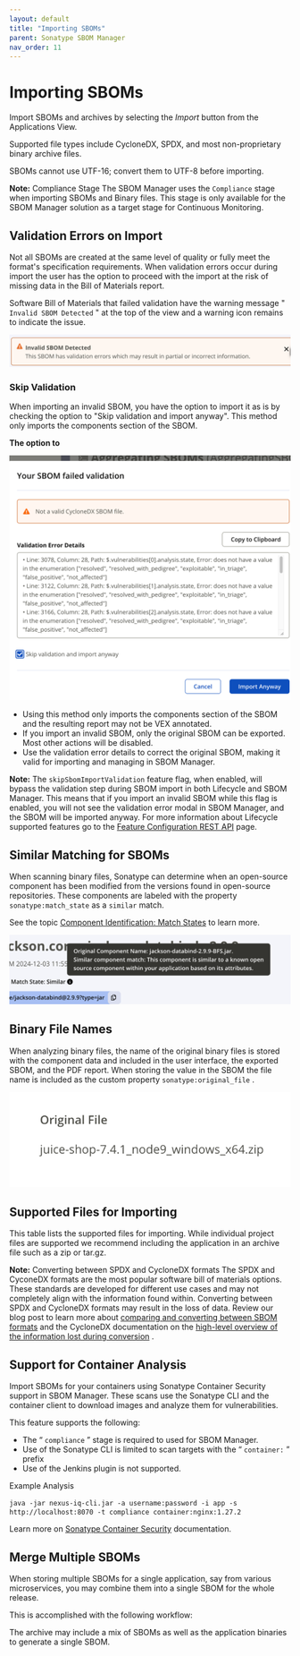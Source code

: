 ```yaml
---
layout: default
title: "Importing SBOMs"
parent: Sonatype SBOM Manager
nav_order: 11
---
```


# Importing SBOMs

Import SBOMs and archives by selecting the *Import* button from the Applications View.

Supported file types include CycloneDX, SPDX, and most non-proprietary binary archive files.

SBOMs cannot use UTF-16; convert them to UTF-8 before importing.

**Note:** Compliance Stage The SBOM Manager uses the `Compliance` stage when importing SBOMs and Binary files. This stage is only available for the SBOM Manager solution as a target stage for Continuous Monitoring.

## Validation Errors on Import

Not all SBOMs are created at the same level of quality or fully meet the format's specification requirements. When validation errors occur during import the user has the option to proceed with the import at the risk of missing data in the Bill of Materials report.

Software Bill of Materials that failed validation have the warning message " `Invalid SBOM Detected` " at the top of the view and a warning icon remains to indicate the issue.

![sbm-application-validation-error.png](/assets/images/uuid-6d1f5c57-6bbd-eb43-ebe6-0f58b74e2477.png)

### Skip Validation

When importing an invalid SBOM, you have the option to import it as is by checking the option to "Skip validation and import anyway". This method only imports the components section of the SBOM.

**The option to**

![sbm-skip-validation.png](/assets/images/uuid-d11d1b21-9316-3613-bfeb-5ed775625115.png)

- Using this method only imports the components section of the SBOM and the resulting report may not be VEX annotated.
- If you import an invalid SBOM, only the original SBOM can be exported. Most other actions will be disabled.
- Use the validation error details to correct the original SBOM, making it valid for importing and managing in SBOM Manager.

**Note:** The `skipSbomImportValidation` feature flag, when enabled, will bypass the validation step during SBOM import in both Lifecycle and SBOM Manager. This means that if you import an invalid SBOM while this flag is enabled, you will not see the validation error modal in SBOM Manager, and the SBOM will be imported anyway. For more information about Lifecycle supported features go to the [Feature Configuration REST API](#UUID-c0e9fb56-7cb8-d415-9ee3-451a5bc9fd97) page.

## Similar Matching for SBOMs

When scanning binary files, Sonatype can determine when an open-source component has been modified from the versions found in open-source repositories. These components are labeled with the property `sonatype:match_state` as a `similar` match.

See the topic [Component Identification: Match States](#UUID-c8a1f963-f80b-dd2f-ca31-eac799d3267e_id_ComponentIdentification-matchstateMatchStates) to learn more.

![Screenshot_2024-12-09_at_2_39_37_PM.png](/assets/images/uuid-1872f6fd-76df-05d0-8d6b-133eb7fd5561.png)

## Binary File Names

When analyzing binary files, the name of the original binary files is stored with the component data and included in the user interface, the exported SBOM, and the PDF report. When storing the value in the SBOM the file name is included as the custom property `sonatype:original_file` .

![Screenshot_2024-12-09_at_2_45_19_PM.png](/assets/images/uuid-64e223ef-5e8a-2347-d511-7fbe03443a10.png)

## Supported Files for Importing

This table lists the supported files for importing. While individual project files are supported we recommend including the application in an archive file such as a zip or tar.gz.

**Note:** Converting between SPDX and CycloneDX formats The SPDX and CyconeDX formats are the most popular software bill of materials options. These standards are developed for different use cases and may not completely align with the information found within. Converting between SPDX and CycloneDX formats may result in the loss of data. Review our blog post to learn more about [comparing and converting between SBOM formats](https://www.sonatype.com/blog/how-to-convert-your-sbom-between-spdx-and-cyclonedx-formats) and the CycloneDX documentation on the [high-level overview of the information lost during conversion](https://github.com/CycloneDX/cyclonedx-dotnet-library#high-level-overview-of-information-lost-during-conversion) .

## Support for Container Analysis

Import SBOMs for your containers using Sonatype Container Security support in SBOM Manager. These scans use the Sonatype CLI and the container client to download images and analyze them for vulnerabilities.

This feature supports the following:

- The “ `compliance` ” stage is required to used for SBOM Manager.
- Use of the Sonatype CLI is limited to scan targets with the “ `container:` ” prefix
- Use of the Jenkins plugin is not supported.

Example Analysis

```
java -jar nexus-iq-cli.jar -a username:password -i app -s http://localhost:8070 -t compliance container:nginx:1.27.2
```

Learn more on [Sonatype Container Security](#UUID-256fe272-31f8-babd-fac3-f39c0503cfae) documentation.

## Merge Multiple SBOMs

When storing multiple SBOMs for a single application, say from various microservices, you may combine them into a single SBOM for the whole release.

This is accomplished with the following workflow:

The archive may include a mix of SBOMs as well as the application binaries to generate a single SBOM.
